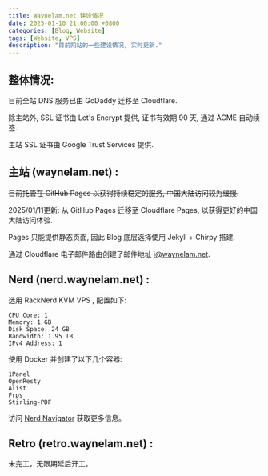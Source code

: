 ```yaml
---
title: Waynelam.net 建设情况
date: 2025-01-10 21:00:00 +0800
categories: [Blog, Website]
tags: [Website, VPS]
description: "目前网站的一些建设情况, 实时更新."
---
```

## 整体情况:

目前全站 DNS 服务已由 GoDaddy 迁移至 Cloudflare.

除主站外, SSL 证书由 Let's Encrypt 提供, 证书有效期 90 天, 通过 ACME 自动续签.

主站 SSL 证书由 Google Trust Services 提供.



## 主站 (waynelam.net) :

~~目前托管在 GitHub Pages 以获得持续稳定的服务, 中国大陆访问较为缓慢.~~

2025/01/11更新: 从 GitHub Pages 迁移至 Cloudflare Pages, 以获得更好的中国大陆访问体验.

Pages 只能提供静态页面, 因此 Blog 底层选择使用 Jekyll + Chirpy 搭建.

通过 Cloudflare 电子邮件路由创建了邮件地址  i@waynelam.net.



## Nerd (nerd.waynelam.net) :

选用 RackNerd KVM VPS , 配置如下:

```
CPU Core: 1
Memory: 1 GB
Disk Space: 24 GB
Bandwidth: 1.95 TB
IPv4 Address: 1
```

使用 Docker 并创建了以下几个容器:

```
1Panel
OpenResty
Alist
Frps
Stirling-PDF
```

访问 [Nerd Navigator](https://nerd.waynelam.net/) 获取更多信息。



## Retro (retro.waynelam.net) :

未完工，无限期延后开工。
